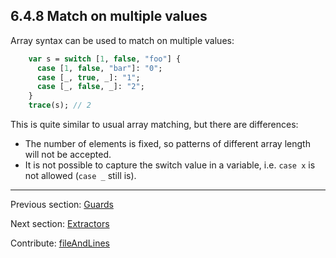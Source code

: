 ## 6.4.8 Match on multiple values

Array syntax can be used to match on multiple values:

```haxe
    var s = switch [1, false, "foo"] {
      case [1, false, "bar"]: "0";
      case [_, true, _]: "1";
      case [_, false, _]: "2";
    }
    trace(s); // 2
```

This is quite similar to usual array matching, but there are differences:

* The number of elements is fixed, so patterns of different array length will not be accepted.
* It is not possible to capture the switch value in a variable, i.e. `case x` is not allowed (`case _` still is).

---

Previous section: [Guards](lf-pattern-matching-guards.md)

Next section: [Extractors](lf-pattern-matching-extractors.md)

Contribute: [fileAndLines](https://github.com/HaxeFoundation/HaxeManual/blob/master/06-language-features.tex#L209-209)